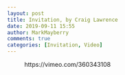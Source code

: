 ```yaml
---
layout: post
title: Invitation, by Craig Lawrence
date: 2019-09-11 15:55
author: MarkMayberry
comments: true
categories: [Invitation, Video]
---
```

<!-- wp:core-embed/vimeo {"url":"https://vimeo.com/360343108","type":"video","providerNameSlug":"vimeo","className":"wp-embed-aspect-4-3 wp-has-aspect-ratio"} -->
<figure class="wp-block-embed-vimeo wp-block-embed is-type-video is-provider-vimeo wp-embed-aspect-4-3 wp-has-aspect-ratio"><div class="wp-block-embed__wrapper">
https://vimeo.com/360343108
</div></figure>
<!-- /wp:core-embed/vimeo -->
